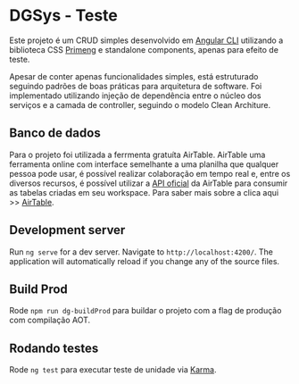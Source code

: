 # DGSys - Teste

Este projeto é um CRUD simples desenvolvido em [Angular CLI](https://github.com/angular/angular-cli) utilizando a biblioteca CSS [Primeng](https://primeng.org/) e standalone components, apenas para efeito de teste. 

Apesar de conter apenas funcionalidades simples, está estruturado seguindo padrões de boas práticas para arquitetura de software. Foi implementado utilizando injeção de dependência entre o núcleo dos serviços e a camada de controller, seguindo o modelo Clean Architure.

## Banco de dados
Para o projeto foi utilizada a ferrmenta gratuíta AirTable. AirTable uma ferramenta online com interface semelhante a uma planilha que qualquer pessoa pode usar, é possível realizar colaboração em tempo real e, entre os diversos recursos, é possível utilizar a [API oficial](https://airtable.com/developers/web/api/introduction) da AirTable para consumir as tabelas criadas em seu workspace. Para saber mais sobre a clica aqui >> [AirTable](https://github.com/angular/angular-cli).

## Development server

Run `ng serve` for a dev server. Navigate to `http://localhost:4200/`. The application will automatically reload if you change any of the source files.

## Build Prod

Rode `npm run dg-buildProd` para buildar o projeto com a flag de produção com compilação AOT.

## Rodando testes

Rode `ng test` para executar teste de unidade via [Karma](https://karma-runner.github.io).

